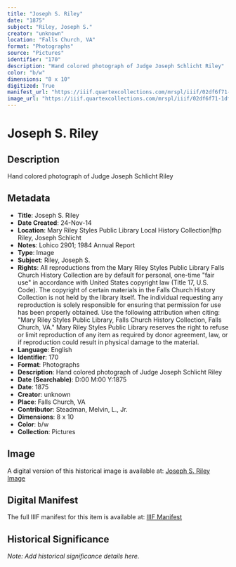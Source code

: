 ```yaml
---
title: "Joseph S. Riley"
date: "1875"
subject: "Riley, Joseph S."
creator: "unknown"
location: "Falls Church, VA"
format: "Photographs"
source: "Pictures"
identifier: "170"
description: "Hand colored photograph of Judge Joseph Schlicht Riley"
color: "b/w"
dimensions: "8 x 10"
digitized: True
manifest_url: "https://iiif.quartexcollections.com/mrspl/iiif/02df6f71-1dfc-4288-963d-60aa433fdef5/manifest"
image_url: "https://iiif.quartexcollections.com/mrspl/iiif/02df6f71-1dfc-4288-963d-60aa433fdef5/full/full/0/default.jpg"
---
```


# Joseph S. Riley

## Description

Hand colored photograph of Judge Joseph Schlicht Riley

## Metadata

- **Title**: Joseph S. Riley
- **Date Created**: 24-Nov-14
- **Location**: Mary Riley Styles Public Library Local History Collection|fhp Riley, Joseph Schlicht
- **Notes**: Lohico 2901; 1984 Annual Report
- **Type**: Image
- **Subject**: Riley, Joseph S.
- **Rights**: All reproductions from the Mary Riley Styles Public Library Falls Church History Collection are by default for personal, one-time "fair use" in accordance with United States copyright law (Title 17, U.S. Code). The copyright of certain materials in the Falls Church History Collection is not held by the library itself. The individual requesting any reproduction is solely responsible for ensuring that permission for use has been properly obtained. Use the following attribution when citing: "Mary Riley Styles Public Library, Falls Church History Collection, Falls Church, VA." Mary Riley Styles Public Library reserves the right to refuse or limit reproduction of any item as required by donor agreement, law, or if reproduction could result in physical damage to the material.
- **Language**: English
- **Identifier**: 170
- **Format**: Photographs
- **Description**: Hand colored photograph of Judge Joseph Schlicht Riley
- **Date (Searchable)**: D:00 M:00 Y:1875
- **Date**: 1875
- **Creator**: unknown
- **Place**: Falls Church, VA
- **Contributor**: Steadman, Melvin, L., Jr.
- **Dimensions**: 8 x 10
- **Color**: b/w
- **Collection**: Pictures

## Image

A digital version of this historical image is available at:
[Joseph S. Riley Image](https://iiif.quartexcollections.com/mrspl/iiif/02df6f71-1dfc-4288-963d-60aa433fdef5/full/full/0/default.jpg)

## Digital Manifest

The full IIIF manifest for this item is available at:
[IIIF Manifest](https://iiif.quartexcollections.com/mrspl/iiif/02df6f71-1dfc-4288-963d-60aa433fdef5/manifest)

## Historical Significance

*Note: Add historical significance details here.*
